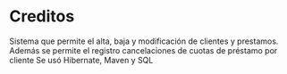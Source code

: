 # Creditos
Sistema que permite el alta, baja y modificación de clientes y prestamos. Además se permite el registro cancelaciones de cuotas de préstamo por cliente Se usó Hibernate, Maven y SQL
